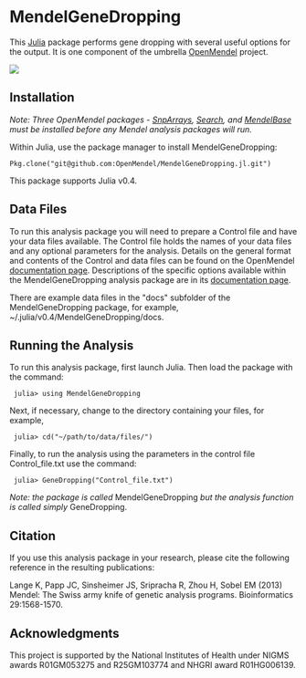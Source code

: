 # MendelGeneDropping

This [Julia](http://julialang.org/) package performs gene dropping with several useful options for the output. It is one component of the umbrella [OpenMendel](https://openmendel.github.io) project.

[![](https://img.shields.io/badge/docs-latest-blue.svg)](https://OpenMendel.github.io/MendelGeneDropping.jl/latest)

## Installation

*Note: Three OpenMendel packages - [SnpArrays](https://github.com/OpenMendel/SnpArrays.jl), [Search](https://github.com/OpenMendel/Search.jl), and [MendelBase](https://github.com/OpenMendel/MendelBase.jl) must be installed before any Mendel analysis packages will run.*

Within Julia, use the package manager to install MendelGeneDropping:

    Pkg.clone("git@github.com:OpenMendel/MendelGeneDropping.jl.git")

This package supports Julia v0.4.

## Data Files

To run this analysis package you will need to prepare a Control file and have your data files available. The Control file holds the names of your data files and any optional parameters for the analysis. Details on the general format and contents of the Control and data files can be found on the OpenMendel [documentation page](https://openmendel.github.io/). Descriptions of the specific options available within the MendelGeneDropping analysis package are in its [documentation page](https://openmendel.github.io/MendelGeneDropping.jl).

There are example data files in the "docs" subfolder of the MendelGeneDropping package, for example, ~/.julia/v0.4/MendelGeneDropping/docs.

## Running the Analysis

To run this analysis package, first launch Julia. Then load the package with the command:     julia> using MendelGeneDropping

Next, if necessary, change to the directory containing your files, for example,

     julia> cd("~/path/to/data/files/")Finally, to run the analysis using the parameters in the control file Control_file.txt use the command:     julia> GeneDropping("Control_file.txt")

*Note: the package is called* MendelGeneDropping *but the analysis function is called simply* GeneDropping.

## Citation

If you use this analysis package in your research, please cite the following reference in the resulting publications:

Lange K, Papp JC, Sinsheimer JS, Sripracha R, Zhou H, Sobel EM (2013) Mendel: The Swiss army knife of genetic analysis programs. Bioinformatics 29:1568-1570.

<!--- ## Contributing
We welcome contributions to this Open Source project. To contribute, follow this procedure ... --->

## Acknowledgments

This project is supported by the National Institutes of Health under NIGMS awards R01GM053275 and R25GM103774 and NHGRI award R01HG006139.